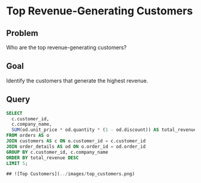 
# Top Revenue-Generating Customers

## Problem
Who are the top revenue-generating customers?

## Goal
Identify the customers that generate the highest revenue.

## Query
```sql
SELECT 
  c.customer_id, 
  c.company_name, 
  SUM(od.unit_price * od.quantity * (1 - od.discount)) AS total_revenue
FROM orders AS o
JOIN customers AS c ON o.customer_id = c.customer_id
JOIN order_details AS od ON o.order_id = od.order_id
GROUP BY c.customer_id, c.company_name
ORDER BY total_revenue DESC
LIMIT 5;

## ![Top Customers](../images/top_customers.png)
